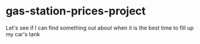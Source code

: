 # gas-station-prices-project
Let's see if I can find something out about when it is the best time to fill up my car's tank
